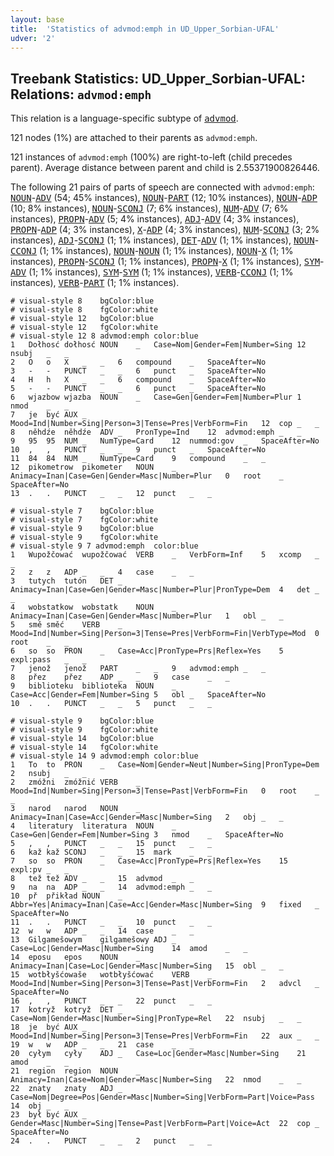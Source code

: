 ```yaml
---
layout: base
title:  'Statistics of advmod:emph in UD_Upper_Sorbian-UFAL'
udver: '2'
---
```


## Treebank Statistics: UD_Upper_Sorbian-UFAL: Relations: `advmod:emph`

This relation is a language-specific subtype of <tt><a href="hsb_ufal-dep-advmod.html">advmod</a></tt>.

121 nodes (1%) are attached to their parents as `advmod:emph`.

121 instances of `advmod:emph` (100%) are right-to-left (child precedes parent).
Average distance between parent and child is 2.55371900826446.

The following 21 pairs of parts of speech are connected with `advmod:emph`: <tt><a href="hsb_ufal-pos-NOUN.html">NOUN</a></tt>-<tt><a href="hsb_ufal-pos-ADV.html">ADV</a></tt> (54; 45% instances), <tt><a href="hsb_ufal-pos-NOUN.html">NOUN</a></tt>-<tt><a href="hsb_ufal-pos-PART.html">PART</a></tt> (12; 10% instances), <tt><a href="hsb_ufal-pos-NOUN.html">NOUN</a></tt>-<tt><a href="hsb_ufal-pos-ADP.html">ADP</a></tt> (10; 8% instances), <tt><a href="hsb_ufal-pos-NOUN.html">NOUN</a></tt>-<tt><a href="hsb_ufal-pos-SCONJ.html">SCONJ</a></tt> (7; 6% instances), <tt><a href="hsb_ufal-pos-NUM.html">NUM</a></tt>-<tt><a href="hsb_ufal-pos-ADV.html">ADV</a></tt> (7; 6% instances), <tt><a href="hsb_ufal-pos-PROPN.html">PROPN</a></tt>-<tt><a href="hsb_ufal-pos-ADV.html">ADV</a></tt> (5; 4% instances), <tt><a href="hsb_ufal-pos-ADJ.html">ADJ</a></tt>-<tt><a href="hsb_ufal-pos-ADV.html">ADV</a></tt> (4; 3% instances), <tt><a href="hsb_ufal-pos-PROPN.html">PROPN</a></tt>-<tt><a href="hsb_ufal-pos-ADP.html">ADP</a></tt> (4; 3% instances), <tt><a href="hsb_ufal-pos-X.html">X</a></tt>-<tt><a href="hsb_ufal-pos-ADP.html">ADP</a></tt> (4; 3% instances), <tt><a href="hsb_ufal-pos-NUM.html">NUM</a></tt>-<tt><a href="hsb_ufal-pos-SCONJ.html">SCONJ</a></tt> (3; 2% instances), <tt><a href="hsb_ufal-pos-ADJ.html">ADJ</a></tt>-<tt><a href="hsb_ufal-pos-SCONJ.html">SCONJ</a></tt> (1; 1% instances), <tt><a href="hsb_ufal-pos-DET.html">DET</a></tt>-<tt><a href="hsb_ufal-pos-ADV.html">ADV</a></tt> (1; 1% instances), <tt><a href="hsb_ufal-pos-NOUN.html">NOUN</a></tt>-<tt><a href="hsb_ufal-pos-CCONJ.html">CCONJ</a></tt> (1; 1% instances), <tt><a href="hsb_ufal-pos-NOUN.html">NOUN</a></tt>-<tt><a href="hsb_ufal-pos-NOUN.html">NOUN</a></tt> (1; 1% instances), <tt><a href="hsb_ufal-pos-NOUN.html">NOUN</a></tt>-<tt><a href="hsb_ufal-pos-X.html">X</a></tt> (1; 1% instances), <tt><a href="hsb_ufal-pos-PROPN.html">PROPN</a></tt>-<tt><a href="hsb_ufal-pos-SCONJ.html">SCONJ</a></tt> (1; 1% instances), <tt><a href="hsb_ufal-pos-PROPN.html">PROPN</a></tt>-<tt><a href="hsb_ufal-pos-X.html">X</a></tt> (1; 1% instances), <tt><a href="hsb_ufal-pos-SYM.html">SYM</a></tt>-<tt><a href="hsb_ufal-pos-ADV.html">ADV</a></tt> (1; 1% instances), <tt><a href="hsb_ufal-pos-SYM.html">SYM</a></tt>-<tt><a href="hsb_ufal-pos-SYM.html">SYM</a></tt> (1; 1% instances), <tt><a href="hsb_ufal-pos-VERB.html">VERB</a></tt>-<tt><a href="hsb_ufal-pos-CCONJ.html">CCONJ</a></tt> (1; 1% instances), <tt><a href="hsb_ufal-pos-VERB.html">VERB</a></tt>-<tt><a href="hsb_ufal-pos-PART.html">PART</a></tt> (1; 1% instances).


~~~ conllu
# visual-style 8	bgColor:blue
# visual-style 8	fgColor:white
# visual-style 12	bgColor:blue
# visual-style 12	fgColor:white
# visual-style 12 8 advmod:emph	color:blue
1	Dołhosć	dołhosć	NOUN	_	Case=Nom|Gender=Fem|Number=Sing	12	nsubj	_	_
2	O	o	X	_	_	6	compound	_	SpaceAfter=No
3	-	-	PUNCT	_	_	6	punct	_	SpaceAfter=No
4	H	h	X	_	_	6	compound	_	SpaceAfter=No
5	-	-	PUNCT	_	_	6	punct	_	SpaceAfter=No
6	wjazbow	wjazba	NOUN	_	Case=Gen|Gender=Fem|Number=Plur	1	nmod	_	_
7	je	być	AUX	_	Mood=Ind|Number=Sing|Person=3|Tense=Pres|VerbForm=Fin	12	cop	_	_
8	něhdźe	něhdźe	ADV	_	PronType=Ind	12	advmod:emph	_	_
9	95	95	NUM	_	NumType=Card	12	nummod:gov	_	SpaceAfter=No
10	,	,	PUNCT	_	_	9	punct	_	SpaceAfter=No
11	84	84	NUM	_	NumType=Card	9	compound	_	_
12	pikometrow	pikometer	NOUN	_	Animacy=Inan|Case=Gen|Gender=Masc|Number=Plur	0	root	_	SpaceAfter=No
13	.	.	PUNCT	_	_	12	punct	_	_

~~~


~~~ conllu
# visual-style 7	bgColor:blue
# visual-style 7	fgColor:white
# visual-style 9	bgColor:blue
# visual-style 9	fgColor:white
# visual-style 9 7 advmod:emph	color:blue
1	Wupožčować	wupožčować	VERB	_	VerbForm=Inf	5	xcomp	_	_
2	z	z	ADP	_	_	4	case	_	_
3	tutych	tutón	DET	_	Animacy=Inan|Case=Gen|Gender=Masc|Number=Plur|PronType=Dem	4	det	_	_
4	wobstatkow	wobstatk	NOUN	_	Animacy=Inan|Case=Gen|Gender=Masc|Number=Plur	1	obl	_	_
5	smě	směć	VERB	_	Mood=Ind|Number=Sing|Person=3|Tense=Pres|VerbForm=Fin|VerbType=Mod	0	root	_	_
6	so	so	PRON	_	Case=Acc|PronType=Prs|Reflex=Yes	5	expl:pass	_	_
7	jenož	jenož	PART	_	_	9	advmod:emph	_	_
8	přez	přez	ADP	_	_	9	case	_	_
9	biblioteku	biblioteka	NOUN	_	Case=Acc|Gender=Fem|Number=Sing	5	obl	_	SpaceAfter=No
10	.	.	PUNCT	_	_	5	punct	_	_

~~~


~~~ conllu
# visual-style 9	bgColor:blue
# visual-style 9	fgColor:white
# visual-style 14	bgColor:blue
# visual-style 14	fgColor:white
# visual-style 14 9 advmod:emph	color:blue
1	To	to	PRON	_	Case=Nom|Gender=Neut|Number=Sing|PronType=Dem	2	nsubj	_	_
2	zmóžni	zmóžnić	VERB	_	Mood=Ind|Number=Sing|Person=3|Tense=Past|VerbForm=Fin	0	root	_	_
3	narod	narod	NOUN	_	Animacy=Inan|Case=Acc|Gender=Masc|Number=Sing	2	obj	_	_
4	literatury	literatura	NOUN	_	Case=Gen|Gender=Fem|Number=Sing	3	nmod	_	SpaceAfter=No
5	,	,	PUNCT	_	_	15	punct	_	_
6	kaž	kaž	SCONJ	_	_	15	mark	_	_
7	so	so	PRON	_	Case=Acc|PronType=Prs|Reflex=Yes	15	expl:pv	_	_
8	tež	tež	ADV	_	_	15	advmod	_	_
9	na	na	ADP	_	_	14	advmod:emph	_	_
10	př	přikład	NOUN	_	Abbr=Yes|Animacy=Inan|Case=Acc|Gender=Masc|Number=Sing	9	fixed	_	SpaceAfter=No
11	.	.	PUNCT	_	_	10	punct	_	_
12	w	w	ADP	_	_	14	case	_	_
13	Gilgamešowym	gilgamešowy	ADJ	_	Case=Loc|Gender=Masc|Number=Sing	14	amod	_	_
14	eposu	epos	NOUN	_	Animacy=Inan|Case=Loc|Gender=Masc|Number=Sing	15	obl	_	_
15	wotbłyšćowaše	wotbłyšćować	VERB	_	Mood=Ind|Number=Sing|Person=3|Tense=Past|VerbForm=Fin	2	advcl	_	SpaceAfter=No
16	,	,	PUNCT	_	_	22	punct	_	_
17	kotryž	kotryž	DET	_	Case=Nom|Gender=Masc|Number=Sing|PronType=Rel	22	nsubj	_	_
18	je	być	AUX	_	Mood=Ind|Number=Sing|Person=3|Tense=Pres|VerbForm=Fin	22	aux	_	_
19	w	w	ADP	_	_	21	case	_	_
20	cyłym	cyły	ADJ	_	Case=Loc|Gender=Masc|Number=Sing	21	amod	_	_
21	region	region	NOUN	_	Animacy=Inan|Case=Nom|Gender=Masc|Number=Sing	22	nmod	_	_
22	znaty	znaty	ADJ	_	Case=Nom|Degree=Pos|Gender=Masc|Number=Sing|VerbForm=Part|Voice=Pass	14	obj	_	_
23	był	być	AUX	_	Gender=Masc|Number=Sing|Tense=Past|VerbForm=Part|Voice=Act	22	cop	_	SpaceAfter=No
24	.	.	PUNCT	_	_	2	punct	_	_

~~~


